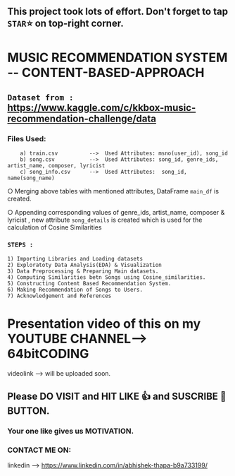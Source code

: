 ## This project took lots of effort. Don't forget to tap `STAR`⭐ on top-right corner.

# MUSIC RECOMMENDATION SYSTEM -- CONTENT-BASED-APPROACH 

## `Dataset from :` https://www.kaggle.com/c/kkbox-music-recommendation-challenge/data

  ### Files Used:          
        a) train.csv          -->  Used Attributes: msno(user_id), song_id
        b) song.csv           -->  Used Attributes: song_id, genre_ids, artist_name, composer, lyricist
        c) song_info.csv      -->  Used Attributes:  song_id, name(song_name)
        
   ○ Merging above tables with mentioned attributes, DataFrame `main_df` is created.
   
   ○ Appending corresponding values of genre_ids, artist_name, composer & lyricist , new attribute `song_details` is created which is used for the calculation of Cosine       Similarities
            
### `STEPS : `

    1) Importing Libraries and Loading datasets
    2) Exploratoty Data Analysis(EDA) & Visualization
    3) Data Preprocessing & Preparing Main datasets.
    4) Computing Similarities betn Songs using Cosine_similarities.
    5) Constructing Content Based Recommendation System.
    6) Making Recommendation of Songs to Users.
    7) Acknowledgement and References
    
    
# Presentation video of this on my YOUTUBE CHANNEL--> 64bitCODING

videolink --> will be uploaded soon.

## Please DO VISIT and HIT LIKE 👍 and SUSCRIBE 🔔 BUTTON.
### Your one like gives us MOTIVATION.

### CONTACT ME ON:

linkedin --> https://www.linkedin.com/in/abhishek-thapa-b9a733199/
